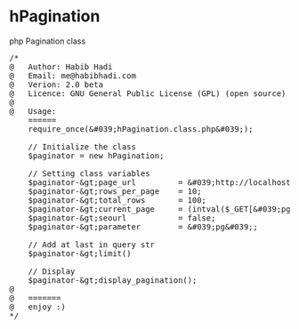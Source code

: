 hPagination
===========

php Pagination class

<pre>
/*
@	Author: Habib Hadi
@	Email: me@habibhadi.com
@	Verion: 2.0 beta
@ 	Licence: GNU General Public License (GPL) (open source)
@
@	Usage:
	======
	require_once(&amp;#039;hPagination.class.php&amp;#039;);
	
	// Initialize the class
	$paginator = new hPagination;
	
	// Setting class variables
	$paginator-&amp;gt;page_url 		= &amp;#039;http://localhost/members/&amp;#039;;								// full page url
	$paginator-&amp;gt;rows_per_page 	= 10;														// Defining rows per page				
	$paginator-&amp;gt;total_rows 		= 100;														// Give total number of rows
	$paginator-&amp;gt;current_page 	= (intval($_GET[&amp;#039;pg&amp;#039;])&amp;lt;1)?1:intval($_GET[&amp;#039;pg&amp;#039;]);			// Pass current requested page number (Never let pass 0) always &amp;gt; 1
	$paginator-&amp;gt;seourl			= false;													// if you are running seo URL then apply true/false
	$paginator-&amp;gt;parameter		= &amp;#039;pg&amp;#039;;														// http://localhost/member/[parameter]/2 | http://localhost/member/?[parameter]=2
	
	// Add at last in query str
	$paginator-&amp;gt;limit()
	
	// Display
	$paginator-&amp;gt;display_pagination();
@
@	=======
@ 	enjoy :)
*/
</pre>